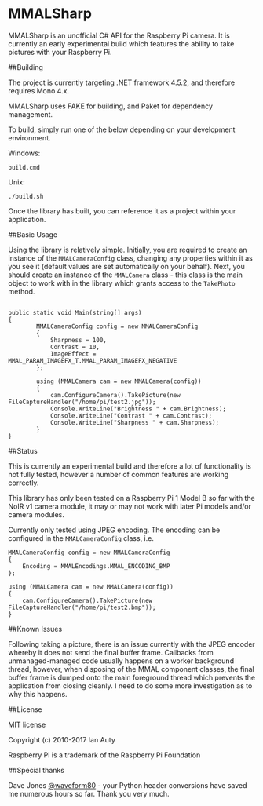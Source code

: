 # MMALSharp

MMALSharp is an unofficial C# API for the Raspberry Pi camera. It is currently an early experimental build which features the ability to 
take pictures with your Raspberry Pi.

##Building

The project is currently targeting .NET framework 4.5.2, and therefore requires Mono 4.x.

MMALSharp uses FAKE for building, and Paket for dependency management. 

To build, simply run one of the below depending on your development environment.

Windows:

`build.cmd`

Unix:

`./build.sh`

Once the library has built, you can reference it as a project within your application.

##Basic Usage

Using the library is relatively simple. Initially, you are required to create an instance of the `MMALCameraConfig` class, changing any 
properties within it as you see it (default values are set automatically on your behalf). Next, you should create an instance of the
`MMALCamera` class - this class is the main object to work with in the library which grants access to the `TakePhoto` method.

```

public static void Main(string[] args)
{
        MMALCameraConfig config = new MMALCameraConfig
        {
            Sharpness = 100,            
            Contrast = 10,
            ImageEffect = MMAL_PARAM_IMAGEFX_T.MMAL_PARAM_IMAGEFX_NEGATIVE			
        };

        using (MMALCamera cam = new MMALCamera(config))
        {
            cam.ConfigureCamera().TakePicture(new FileCaptureHandler("/home/pi/test2.jpg"));
            Console.WriteLine("Brightness " + cam.Brightness);
            Console.WriteLine("Contrast " + cam.Contrast);
            Console.WriteLine("Sharpness " + cam.Sharpness);            
        }                          
}

```



##Status

This is currently an experimental build and therefore a lot of functionality is not fully tested, however
a number of common features are working correctly.

This library has only been tested on a Raspberry Pi 1 Model B so far with the NoIR v1 camera module, it may or may not work with
later Pi models and/or camera modules. 

Currently only tested using JPEG encoding. The encoding can be configured in the `MMALCameraConfig` class, i.e. 

```
MMALCameraConfig config = new MMALCameraConfig
{
    Encoding = MMALEncodings.MMAL_ENCODING_BMP            
};

using (MMALCamera cam = new MMALCamera(config))
{
    cam.ConfigureCamera().TakePicture(new FileCaptureHandler("/home/pi/test2.bmp"));              
}  

```


##Known Issues

Following taking a picture, there is an issue currently with the JPEG encoder whereby it does not send the final buffer frame. Callbacks
from unmanaged-managed code usually happens on a worker background thread, however, when disposing of the MMAL component classes, the final
buffer frame is dumped onto the main foreground thread which prevents the application from closing cleanly. I need to do some more
investigation as to why this happens.

##License

MIT license 

Copyright (c) 2010-2017 Ian Auty

Raspberry Pi is a trademark of the Raspberry Pi Foundation

##Special thanks

Dave Jones [@waveform80](https://github.com/waveform80) - your Python header conversions have saved me numerous hours so far. 
Thank you very much.

